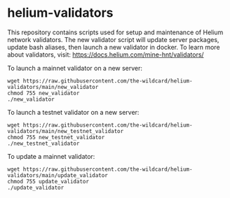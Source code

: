 ﻿# helium-validators

This repository contains scripts used for setup and maintenance of Helium network validators. The new validator script will update server packages, update bash aliases,
then launch a new validator in docker. To learn more about validators, visit: https://docs.helium.com/mine-hnt/validators/

To launch a mainnet validator on a new server: 
```
wget https://raw.githubusercontent.com/the-wildcard/helium-validators/main/new_validator
chmod 755 new_validator
./new_validator
```

To launch a testnet validator on a new server: 
```
wget https://raw.githubusercontent.com/the-wildcard/helium-validators/main/new_testnet_validator
chmod 755 new_testnet_validator
./new_testnet_validator
```

To update a mainnet validator: 
```
wget https://raw.githubusercontent.com/the-wildcard/helium-validators/main/update_validator
chmod 755 update_validator
./update_validator
```
